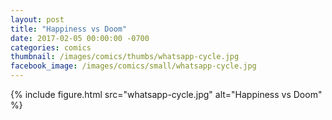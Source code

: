```yaml
---
layout: post
title: "Happiness vs Doom"
date: 2017-02-05 00:00:00 -0700
categories: comics
thumbnail: /images/comics/thumbs/whatsapp-cycle.jpg
facebook_image: /images/comics/small/whatsapp-cycle.jpg
---
```


{% include figure.html src="whatsapp-cycle.jpg" alt="Happiness vs Doom" %}

